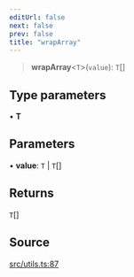 ```yaml
---
editUrl: false
next: false
prev: false
title: "wrapArray"
---
```


> **wrapArray**\<`T`\>(`value`): `T`[]

## Type parameters

• **T**

## Parameters

• **value**: `T` \| `T`[]

## Returns

`T`[]

## Source

[src/utils.ts:87](https://github.com/eddienubes/sagetest/blob/6b2dec0/src/utils.ts#L87)
